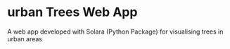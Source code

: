 # urban Trees Web App
A web app developed with Solara (Python Package) for visualising trees in urban areas
